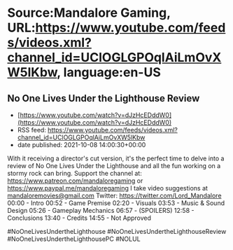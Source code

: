 # Source:Mandalore Gaming, URL:https://www.youtube.com/feeds/videos.xml?channel_id=UClOGLGPOqlAiLmOvXW5lKbw, language:en-US

## No One Lives Under the Lighthouse Review
 - [https://www.youtube.com/watch?v=dJzHcEDddW0](https://www.youtube.com/watch?v=dJzHcEDddW0)
 - RSS feed: https://www.youtube.com/feeds/videos.xml?channel_id=UClOGLGPOqlAiLmOvXW5lKbw
 - date published: 2021-10-08 14:00:30+00:00

With it receiving a director's cut version, it's the perfect time to delve into a review of No One Lives Under the Lighthouse and all the fun working on a stormy rock can bring.
Support the channel at: https://www.patreon.com/mandaloregaming or https://www.paypal.me/mandaloregaming
I take video suggestions at mandaloremovies@gmail.com
Twitter: https://twitter.com/Lord_Mandalore
00:00 - Intro
00:52 - Game Premise
02:20 - Visuals
03:53 - Music & Sound Design
05:26 - Gameplay Mechanics
06:57 - (SPOILERS)
12:58 - Conclusions
13:40 - Credits
14:55 - Not Approved

#NoOneLivesUndertheLighthouse #NoOneLivesUndertheLighthouseReview #NoOneLivesUndertheLighthousePC #NOLUL

